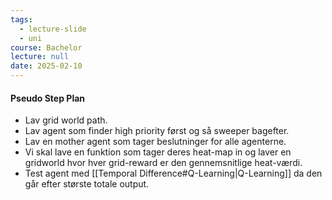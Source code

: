 ```yaml
---
tags:
  - lecture-slide
  - uni
course: Bachelor
lecture: null
date: 2025-02-10
---
```


#### Pseudo Step Plan
* Lav grid world path.
* Lav agent som finder high priority først og så sweeper bagefter.
* Lav en mother agent som tager beslutninger for alle agenterne.
* Vi skal lave en funktion som tager deres heat-map in og laver en gridworld hvor hver grid-reward er den gennemsnitlige heat-værdi.
* Test agent med [[Temporal Difference#Q-Learning|Q-Learning]] da den går efter største totale output.
